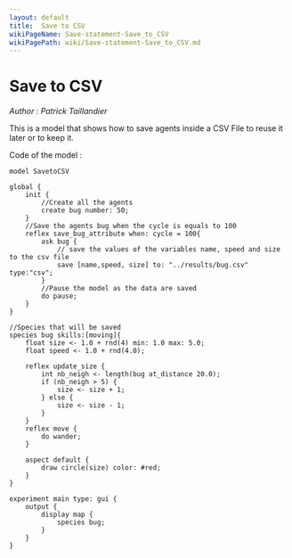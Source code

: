 ```yaml
---
layout: default
title:  Save to CSV
wikiPageName: Save-statement-Save_to_CSV
wikiPagePath: wiki/Save-statement-Save_to_CSV.md
---
```


[//]: # (keyword|statement_save)
[//]: # (keyword|concept_save_file)
[//]: # (keyword|concept_csv)
# Save to CSV


_Author : Patrick Taillandier_

This is a model that shows how to save agents inside a CSV File to reuse it later or to keep it.


Code of the model : 

```
model SavetoCSV

global {
	init {
		//Create all the agents
		create bug number: 50;
	}
	//Save the agents bug when the cycle is equals to 100
	reflex save_bug_attribute when: cycle = 100{
		ask bug {
			// save the values of the variables name, speed and size to the csv file
			save [name,speed, size] to: "../results/bug.csv" type:"csv";
		}
		//Pause the model as the data are saved
		do pause;
	}
}

//Species that will be saved
species bug skills:[moving]{
	float size <- 1.0 + rnd(4) min: 1.0 max: 5.0;
	float speed <- 1.0 + rnd(4.0);
	
	reflex update_size {
		int nb_neigh <- length(bug at_distance 20.0);
		if (nb_neigh > 5) {
			size <- size + 1;
		} else {
			size <- size - 1;
		}
	} 	
	reflex move {
		do wander;
	}
	
	aspect default {
		draw circle(size) color: #red;
	}
}

experiment main type: gui {
	output {
		display map {
			species bug;
		}
	}
}
```
